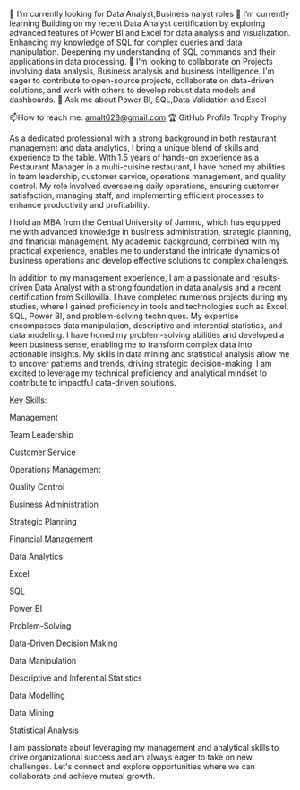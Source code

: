 🔭 I’m currently looking for Data Analyst,Business nalyst roles
🌱 I’m currently learning Building on my recent Data Analyst certification by exploring advanced features of Power BI and Excel for data analysis and visualization. Enhancing my knowledge of SQL for complex queries and data manipulation. Deepening my understanding of SQL commands and their applications in data processing.
👯 I’m looking to collaborate on Projects involving data analysis, Business analysis and business intelligence. I'm eager to contribute to open-source projects, collaborate on data-driven solutions, and work with others to develop robust data models and dashboards.
💬 Ask me about Power BI, SQL,Data Validation and Excel

📫How to reach me: amalt628@gmail.com
🏆 GitHub Profile Trophy
Trophy

As a dedicated professional with a strong background in both restaurant management and data analytics, I bring a unique blend of skills and experience to the table. With 1.5 years of hands-on experience as a Restaurant Manager in a multi-cuisine restaurant, I have honed my abilities in team leadership, customer service, operations management, and quality control. My role involved overseeing daily operations, ensuring customer satisfaction, managing staff, and implementing efficient processes to enhance productivity and profitability.

I hold an MBA from the Central University of Jammu, which has equipped me with advanced knowledge in business administration, strategic planning, and financial management. My academic background, combined with my practical experience, enables me to understand the intricate dynamics of business operations and develop effective solutions to complex challenges.

In addition to my management experience, I am a passionate and results-driven Data Analyst with a strong foundation in data analysis and a recent certification from Skillovilla. I have completed numerous projects during my studies, where I gained proficiency in tools and technologies such as Excel, SQL, Power BI, and problem-solving techniques. My expertise encompasses data manipulation, descriptive and inferential statistics, and data modeling. I have honed my problem-solving abilities and developed a keen business sense, enabling me to transform complex data into actionable insights. My skills in data mining and statistical analysis allow me to uncover patterns and trends, driving strategic decision-making. I am excited to leverage my technical proficiency and analytical mindset to contribute to impactful data-driven solutions.

Key Skills:

Management

Team Leadership

Customer Service

Operations Management

Quality Control

Business Administration

Strategic Planning

Financial Management

Data Analytics

Excel

SQL

Power BI

Problem-Solving

Data-Driven Decision Making

Data Manipulation

Descriptive and Inferential Statistics

Data Modelling

Data Mining

Statistical Analysis

I am passionate about leveraging my management and analytical skills to drive organizational success and am always eager to take on new challenges. Let's connect and explore opportunities where we can collaborate and achieve mutual growth.
